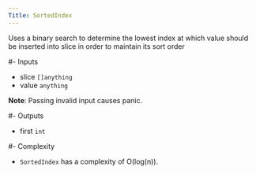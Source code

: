 ```yaml
---
Title: SortedIndex
---
```


Uses a binary search to determine the lowest index at which value should be
inserted into slice in order to maintain its sort order

#- Inputs
- slice `[]anything`
- value `anything`


**Note**: Passing invalid input causes panic.

#- Outputs
- first `int`

#- Complexity
- `SortedIndex` has a complexity of O(log(n)).
